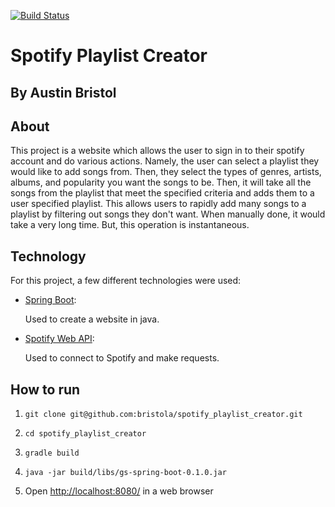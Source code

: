 [![Build Status](https://travis-ci.com/bristola/spotify_playlist_creator.svg?branch=master)](https://travis-ci.com/bristola/spotify_playlist_creator)

# Spotify Playlist Creator

## By Austin Bristol

## About

This project is a website which allows the user to sign in to their spotify
account and do various actions. Namely, the user can select a playlist they
would like to add songs from. Then, they select the types of genres, artists,
albums, and popularity you want the songs to be. Then, it will take all the
songs from the playlist that meet the specified criteria and adds them to a user
specified playlist. This allows users to rapidly add many songs to a playlist by
filtering out songs they don't want. When manually done, it would take a very
long time. But, this operation is instantaneous.

## Technology

For this project, a few different technologies were used:

- [Spring Boot](https://github.com/spring-projects/spring-boot):

    Used to create a website in java.

- [Spotify Web API](https://github.com/thelinmichael/spotify-web-api-java):

    Used to connect to Spotify and make requests.

## How to run

1. ```git clone git@github.com:bristola/spotify_playlist_creator.git```

1. ```cd spotify_playlist_creator```

1. ```gradle build```

1. ```java -jar build/libs/gs-spring-boot-0.1.0.jar```

1. Open <http://localhost:8080/> in a web browser
